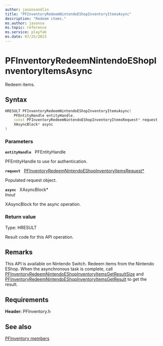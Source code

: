 ```yaml
---
author: jasonsandlin
title: "PFInventoryRedeemNintendoEShopInventoryItemsAsync"
description: "Redeem items."
ms.author: jasonsa
ms.topic: reference
ms.service: playfab
ms.date: 07/25/2023
---
```


# PFInventoryRedeemNintendoEShopInventoryItemsAsync  

Redeem items.  

## Syntax  
  
```cpp
HRESULT PFInventoryRedeemNintendoEShopInventoryItemsAsync(  
    PFEntityHandle entityHandle,  
    const PFInventoryRedeemNintendoEShopInventoryItemsRequest* request,  
    XAsyncBlock* async  
)  
```  
  
### Parameters  
  
**`entityHandle`** &nbsp; PFEntityHandle  
  
PFEntityHandle to use for authentication.  
  
**`request`** &nbsp; [PFInventoryRedeemNintendoEShopInventoryItemsRequest*](../../pfinventorytypes/structs/pfinventoryredeemnintendoeshopinventoryitemsrequest.md)  
  
Populated request object.  
  
**`async`** &nbsp; XAsyncBlock*  
*_Inout_*  
  
XAsyncBlock for the async operation.  
  
  
### Return value
Type: HRESULT
  
Result code for this API operation.
  
## Remarks  
  
This API is available on Nintendo Switch. Redeem items from the Nintendo EShop. When the asynchronous task is complete, call [PFInventoryRedeemNintendoEShopInventoryItemsGetResultSize](pfinventoryredeemnintendoeshopinventoryitemsgetresultsize.md) and [PFInventoryRedeemNintendoEShopInventoryItemsGetResult](pfinventoryredeemnintendoeshopinventoryitemsgetresult.md) to get the result.
  
## Requirements  
  
**Header:** PFInventory.h
  
## See also  
[PFInventory members](../pfinventory_members.md)  

  
  
